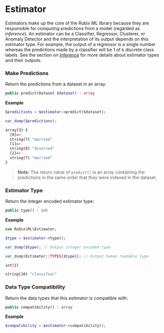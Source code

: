# Estimator
Estimators make up the core of the Rubix ML library because they are responsible for computing predictions from a model (regarded as *inference*). An estimator can be a Classifier, Regressor, Clusterer, or Anomaly Detector and the interpretation of its output depends on this estimator type. For example, the output of a regressor is a single number whereas the predictions made by a classifier will be 1 of k discrete class labels. See the section on [Inference](inference.md) for more details about estimator types and their outputs.

### Make Predictions
Return the predictions from a dataset in an array:
```php
public predict(Dataset $dataset) : array
```

**Example**

```php
$predictions = $estimator->predict($dataset);

var_dump($predictions);
```

```sh
array(3) {
  [0]=>
  string(7) "married"
  [1]=>
  string(8) "divorced"
  [2]=>
  string(7) "married"
}
```

> **Note:** The return value of `predict()` is an array containing the predictions in the same order that they were indexed in the dataset.

### Estimator Type
Return the integer encoded estimator type:
```php
public type() : int
```

**Example**

```php
use Rubix\ML\Estimator;

$type = $estimator->type();

var_dump($type); // Output integer encoded type

var_dump(Estimator::TYPES[$type]); // Output human readable type
```

```sh
int(1)

string(10) "classifier"
```

### Data Type Compatibility
Return the data types that this estimator is compatible with:
```php
public compatibility() : array
```

**Example**

```php
$compatibility = $estimator->compatibility();
```
